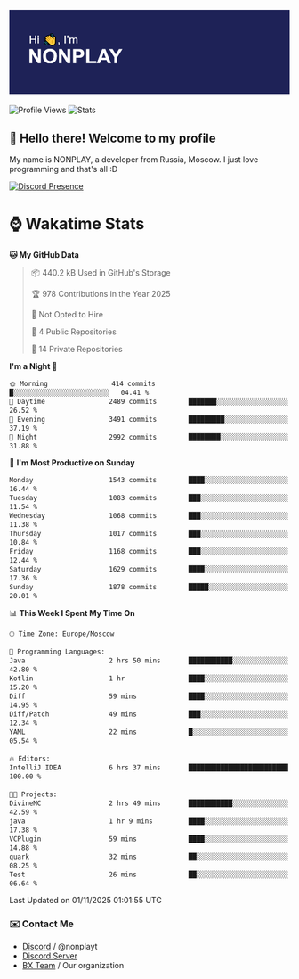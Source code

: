 ![Discord Presence](./header.png)
<br></br>
![Profile Views](https://komarev.com/ghpvc/?username=NONPLAYT&color=blue&style=for-the-badge)
![Stats](https://img.shields.io/badge/0%25-OPTIMIZED-orange?style=for-the-badge)


## :wave: Hello there! Welcome to my profile

My name is NONPLAY, a developer from Russia, Moscow. I just love programming and that's all :D

[![Discord Presence](https://lanyard.cnrad.dev/api/597087584090587177?showDisplayName=true)](https://discord.com/users/597087584090587177) 

# ⌚ Wakatime Stats

<!--START_SECTION:waka-->
**🐱 My GitHub Data** 

> 📦 440.2 kB Used in GitHub's Storage 
 > 
> 🏆 978 Contributions in the Year 2025
 > 
> 🚫 Not Opted to Hire
 > 
> 📜 4 Public Repositories 
 > 
> 🔑 14 Private Repositories 
 > 
**I'm a Night 🦉** 

```text
🌞 Morning                414 commits         █░░░░░░░░░░░░░░░░░░░░░░░░   04.41 % 
🌆 Daytime                2489 commits        ███████░░░░░░░░░░░░░░░░░░   26.52 % 
🌃 Evening                3491 commits        █████████░░░░░░░░░░░░░░░░   37.19 % 
🌙 Night                  2992 commits        ████████░░░░░░░░░░░░░░░░░   31.88 % 
```
📅 **I'm Most Productive on Sunday** 

```text
Monday                   1543 commits        ████░░░░░░░░░░░░░░░░░░░░░   16.44 % 
Tuesday                  1083 commits        ███░░░░░░░░░░░░░░░░░░░░░░   11.54 % 
Wednesday                1068 commits        ███░░░░░░░░░░░░░░░░░░░░░░   11.38 % 
Thursday                 1017 commits        ███░░░░░░░░░░░░░░░░░░░░░░   10.84 % 
Friday                   1168 commits        ███░░░░░░░░░░░░░░░░░░░░░░   12.44 % 
Saturday                 1629 commits        ████░░░░░░░░░░░░░░░░░░░░░   17.36 % 
Sunday                   1878 commits        █████░░░░░░░░░░░░░░░░░░░░   20.01 % 
```


📊 **This Week I Spent My Time On** 

```text
🕑︎ Time Zone: Europe/Moscow

💬 Programming Languages: 
Java                     2 hrs 50 mins       ███████████░░░░░░░░░░░░░░   42.80 % 
Kotlin                   1 hr                ████░░░░░░░░░░░░░░░░░░░░░   15.20 % 
Diff                     59 mins             ████░░░░░░░░░░░░░░░░░░░░░   14.95 % 
Diff/Patch               49 mins             ███░░░░░░░░░░░░░░░░░░░░░░   12.34 % 
YAML                     22 mins             █░░░░░░░░░░░░░░░░░░░░░░░░   05.54 % 

🔥 Editors: 
IntelliJ IDEA            6 hrs 37 mins       █████████████████████████   100.00 % 

🐱‍💻 Projects: 
DivineMC                 2 hrs 49 mins       ███████████░░░░░░░░░░░░░░   42.59 % 
java                     1 hr 9 mins         ████░░░░░░░░░░░░░░░░░░░░░   17.38 % 
VCPlugin                 59 mins             ████░░░░░░░░░░░░░░░░░░░░░   14.88 % 
quark                    32 mins             ██░░░░░░░░░░░░░░░░░░░░░░░   08.25 % 
Test                     26 mins             ██░░░░░░░░░░░░░░░░░░░░░░░   06.64 % 
```


 Last Updated on 01/11/2025 01:01:55 UTC
<!--END_SECTION:waka-->

### ✉️ Contact Me

- [Discord](https://discord.com/users/597087584090587177) / @nonplayt
- [Discord Server](https://discord.gg/qNyybSSPm5)
- [BX Team](https://github.com/BX-Team) / Our organization
